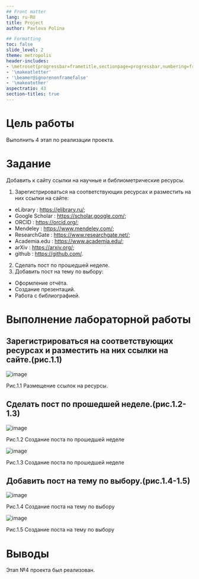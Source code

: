 ```yaml
---
## Front matter
lang: ru-RU
title: Project
author: Pavlova Polina

## Formatting
toc: false
slide_level: 2
theme: metropolis
header-includes: 
- \metroset{progressbar=frametitle,sectionpage=progressbar,numbering=fraction}
- '\makeatletter'
- '\beamer@ignorenonframefalse'
- '\makeatother'
aspectratio: 43
section-titles: true
---
```


# Цель работы

Выполнить 4 этап по реализации проекта.

# Задание

Добавить к сайту ссылки на научные и библиометрические ресурсы.

1. Зарегистрироваться на соответствующих ресурсах и разместить на них ссылки на сайте:
- eLibrary : https://elibrary.ru/;
- Google Scholar : https://scholar.google.com/;
- ORCID : https://orcid.org/;
- Mendeley : https://www.mendeley.com/;
- ResearchGate : https://www.researchgate.net/;
- Academia.edu : https://www.academia.edu/;
- arXiv : https://arxiv.org/;
- github : https://github.com/.
2. Сделать пост по прошедшей неделе.
3. Добавить пост на тему по выбору:
- Оформление отчёта.
- Создание презентаций.
- Работа с библиографией.

# Выполнение лабораторной работы

## Зарегистрироваться на соответствующих ресурсах и разместить на них ссылки на сайте.(рис.1.1)

![image](image/1.png)

Рис.1.1 Размещение ссылок на ресурсы.

## Сделать пост по прошедшей неделе.(рис.1.2-1.3)

![image](image/2.png)

Рис.1.2 Создание поста по прошедшей неделе

![image](image/3.png)

Рис.1.3 Создание поста по прошедшей неделе

## Добавить пост на тему по выбору.(рис.1.4-1.5)

![image](image/4.png)

Рис.1.4 Создание поста на тему по выбору

![image](image/5.png)

Рис.1.5 Создание поста на тему по выбору

# Выводы

Этап №4 проекта был реализован.

































































































































































































































































































































































































































































































































































































































































































































































































































































































































































































































































































































































































































































































































































































































































































































































